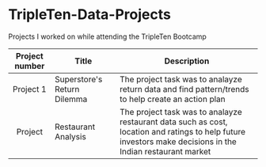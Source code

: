 # TripleTen-Data-Projects
Projects I worked on while attending the TripleTen Bootcamp

| Project number | Title | Description |
| :-----------: | ----------- |----------- |
| Project 1 | Superstore's Return Dilemma | The project task was to analayze return data and find pattern/trends to help create an action plan | 
| Project  | Restaurant Analysis | The project task was to analayze restaurant data such as cost, location and ratings to help future investors make decisions in the Indian restaurant market | 

